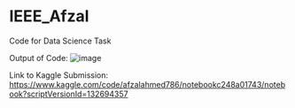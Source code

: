 # IEEE_Afzal
Code for Data Science Task


Output of Code:
![image](https://github.com/afzalahmed786/IEEE_Afzal/assets/95154062/9b76e1fd-d416-4ec7-9ba9-d0b0d1fac88b)

Link to Kaggle Submission:
https://www.kaggle.com/code/afzalahmed786/notebookc248a01743/notebook?scriptVersionId=132694357
